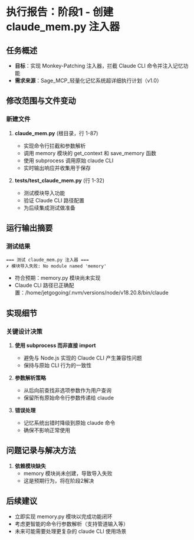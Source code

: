 # 执行报告：阶段1 - 创建 claude_mem.py 注入器

## 任务概述
- **目标**：实现 Monkey-Patching 注入器，拦截 Claude CLI 命令并注入记忆功能
- **需求来源**：Sage_MCP_轻量化记忆系统超详细执行计划（v1.0）

## 修改范围与文件变动

### 新建文件
1. **claude_mem.py** (根目录，行 1-87)
   - 实现命令行拦截和参数解析
   - 调用 memory 模块的 get_context 和 save_memory 函数
   - 使用 subprocess 调用原始 claude CLI
   - 实时输出响应并收集用于保存

2. **tests/test_claude_mem.py** (行 1-32)
   - 测试模块导入功能
   - 验证 Claude CLI 路径配置
   - 为后续集成测试做准备

## 运行输出摘要

### 测试结果
```
=== 测试 claude_mem.py 注入器 ===
✗ 模块导入失败: No module named 'memory'
```
- 符合预期：memory.py 模块尚未实现
- Claude CLI 路径已正确配置：/home/jetgogoing/.nvm/versions/node/v18.20.8/bin/claude

## 实现细节

### 关键设计决策
1. **使用 subprocess 而非直接 import**
   - 避免与 Node.js 实现的 Claude CLI 产生兼容性问题
   - 保持与原始 CLI 行为的一致性

2. **参数解析策略**
   - 从后向前查找非选项参数作为用户查询
   - 保留所有原始命令行参数传递给 claude

3. **错误处理**
   - 记忆系统出错时降级到原始 claude 命令
   - 确保不影响正常使用

## 问题记录与解决方法
1. **依赖模块缺失**
   - memory 模块尚未创建，导致导入失败
   - 这是预期行为，将在阶段2解决

## 后续建议
- 立即实现 memory.py 模块以完成功能闭环
- 考虑更智能的命令行参数解析（支持管道输入等）
- 未来可能需要处理更复杂的 claude CLI 使用场景